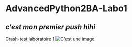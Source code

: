 # AdvancedPython2BA-Labo1
## _c'est mon premier push hihi_
Crash-test laboratoire 1
![C'est une image](https://media.tenor.com/eiVdBgW6fLcAAAAM/dance-carlton.gif)
